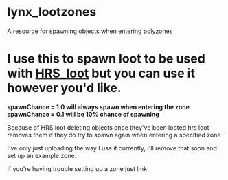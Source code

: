 # lynx_lootzones
A resource for spawning objects when entering polyzones

# I use this to spawn loot to be used with [HRS_loot](https://hrs-scripts.tebex.io/package/5347769) but you can use it however you'd like.

**spawnChance = 1.0 will always spawn when entering the zone
spawnChance = 0.1 will be 10% chance of spawning** 

Because of HRS loot deleting objects once they've been looted hrs loot removes them if they do try to spawn again when entering a specified zone

I've only just uploading the way I use it currently, I'll remove that soon and set up an example zone.

If you're having trouble setting up a zone just lmk
